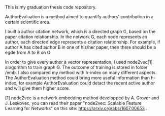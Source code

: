 This is my graduation thesis code repository.

AuthorEvaluation is a method aimed to quantify authors' contribution in a certain scientific area.

I built a author citation network, which is a directed graph G, based on the paper citation relationship. In the network G, each node represents an author, each directed edge represents a citation relationship. For example, if author A has cited author B in one of his/her paper, then there should be a egde from A to B on G.

In order to give every author a vector representation, I used node2vec[1] alogorithm to train graph G. The outcome of training is stored in folder /emb.
I also compared my method with h-index on many different aspects. The AuthorEvaluation method could bring more useful information than h-index, for example AuthorEvaluation could detact the recent active author and will give them higher score.

[1] node2vec is a network embedding method developped by A. Grover and J. Leskovec, you can read their paper "node2vec: Scalable Feature Learning for Networks" on this site: https://arxiv.org/abs/1607.00653 .
